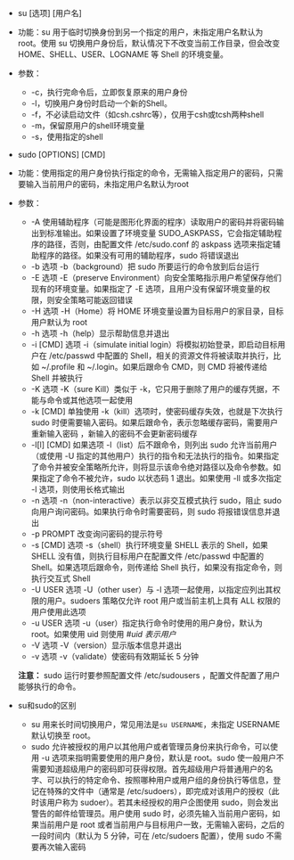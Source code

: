 - su [选项] [用户名]
- 功能：su 用于临时切换身份到另一个指定的用户，未指定用户名默认为 root。使用 su 切换用户身份后，默认情况下不改变当前工作目录，但会改变 HOME、SHELL、USER、LOGNAME 等 Shell 的环境变量。

- 参数：
  - -c，执行完命令后，立即恢复原来的用户身份
  - -l，切换用户身份时启动一个新的Shell。
  - -f，不必读启动文件（如csh.cshrc等），仅用于csh或tcsh两种shell
  - -m，保留原用户的shell环境变量
  - -s，使用指定的shell



- sudo [OPTIONS] [CMD]

- 功能：使用指定的用户身份执行指定的命令，无需输入指定用户的密码，只需要输入当前用户的密码，未指定用户名默认为root

- 参数：

  - -A
     使用辅助程序（可能是图形化界面的程序）读取用户的密码并将密码输出到标准输出。如果设置了环境变量 SUDO_ASKPASS，它会指定辅助程序的路径，否则，由配置文件 /etc/sudo.conf 的 askpass 选项来指定辅助程序的路径。如果没有可用的辅助程序，sudo 将错误退出
  - -b
     选项 -b（background）把 sudo 所要运行的命令放到后台运行
  - -E
     选项 -E（preserve Environment）向安全策略指示用户希望保存他们现有的环境变量。如果指定了 -E 选项，且用户没有保留环境变量的权限，则安全策略可能返回错误
  - -H
     选项 -H（Home）将 HOME 环境变量设置为目标用户的家目录，目标用户默认为 root
  - -h
     选项 -h（help）显示帮助信息并退出
  - -i [CMD]
     选项 -i（simulate initial login）将模拟初始登录，即启动目标用户在 /etc/passwd 中配置的 Shell，相关的资源文件将被读取并执行，比如 ~/.profile 和 ~/.login。如果后跟命令 CMD，则 CMD 将被传递给 Shell 并被执行
  - -K
     选项 -K（sure Kill）类似于 -k，它只用于删除了用户的缓存凭据，不能与命令或其他选项一起使用
  - -k [CMD]
     单独使用 -k（kill）选项时，使密码缓存失效，也就是下次执行 sudo 时便需要输入密码。如果后跟命令，表示忽略缓存密码，需要用户重新输入密码 ，新输入的密码不会更新密码缓存
  - -l[l] [CMD]
     如果选项 -l（list）后不跟命令，则列出 sudo 允许当前用户（或使用 -U 指定的其他用户）执行的指令和无法执行的指令。如果指定了命令并被安全策略所允许，则将显示该命令绝对路径以及命令参数。如果指定了命令不被允许，sudo 以状态码 1 退出。如果使用 -ll 或多次指定 -l 选项，则使用长格式输出
  - -n
     选项 -n（non-interactive）表示以非交互模式执行 sudo，阻止 sudo 向用户询问密码。如果执行命令时需要密码，则 sudo 将报错误信息并退出
  - -p PROMPT
     改变询问密码的提示符号
  - -s [CMD]
     选项 -s（shell）执行环境变量 SHELL 表示的 Shell，如果 SHELL 没有值，则执行目标用户在配置文件 /etc/passwd 中配置的 Shell。如果选项后跟命令，则传递给 Shell 执行，如果没有指定命令，则执行交互式 Shell
  - -U USER
     选项 -U（other user）与 -l 选项一起使用，以指定应列出其权限的用户。sudoers 策略仅允许 root 用户或当前主机上具有 ALL 权限的用户使用此选项
  - -u USER
     选项 -u（user）指定执行命令时使用的用户身份，默认为 root。如果使用 uid 则使用 *#uid 表示用户*
  - -V
     选项 -V（version）显示版本信息并退出
  - -v
     选项 -v（validate）使密码有效期延长 5 分钟

  **注意：**
  sudo 运行时要参照配置文件 /etc/sudousers ，配置文件配置了用户能够执行的命令。

- su和sudo的区别

  - su 用来长时间切换用户，常见用法是`su USERNAME`，未指定 USERNAME 默认切换至 root。
  - sudo 允许被授权的用户以其他用户或者管理员身份来执行命令，可以使用 -u 选项来指明需要使用的用户身份，默认是 root。sudo 使一般用户不需要知道超级用户的密码即可获得权限。首先超级用户将普通用户的名字、可以执行的特定命令、按照哪种用户或用户组的身份执行等信息，登记在特殊的文件中（通常是 /etc/sudoers），即完成对该用户的授权（此时该用户称为 sudoer）。若其未经授权的用户企图使用 sudo，则会发出警告的邮件给管理员。用户使用 sudo 时，必须先输入当前用户密码，如果当前用户是 root 或者当前用户与目标用户一致，无需输入密码，之后的一段时间内（默认为 5 分钟，可在 /etc/sudoers 配置），使用 sudo 不需要再次输入密码